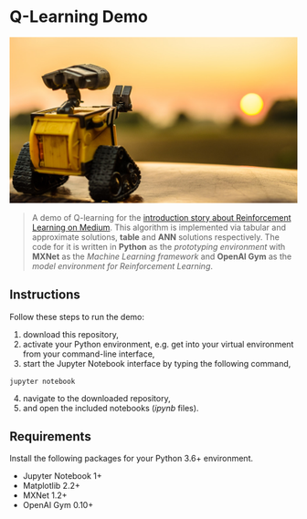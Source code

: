 # Q-Learning Demo
![picture](img/wall-e.jpeg)
> A demo of Q-learning for the [introduction story about Reinforcement Learning on Medium](https://www.google.com). This algorithm is implemented via tabular and approximate solutions, **table** and **ANN** solutions respectively. The code for it is written in **Python** as the _prototyping environment_ with **MXNet** as the _Machine Learning framework_ and **OpenAI Gym** as the _model environment for Reinforcement Learning_.

## Instructions
Follow these steps to run the demo:
1. download this repository,
2. activate your Python environment, e.g. get into your virtual environment from your command-line interface,
3. start the Jupyter Notebook interface by typing the following command,
```
jupyter notebook
```
4. navigate to the downloaded repository,
5. and open the included notebooks (_ipynb_ files).

## Requirements
Install the following packages for your Python 3.6+ environment.
* Jupyter Notebook 1+
* Matplotlib 2.2+
* MXNet 1.2+
* OpenAI Gym 0.10+

